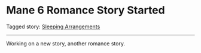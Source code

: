 # Mane 6 Romance Story Started

Tagged story: [Sleeping Arrangements](https://www.fimfiction.net/story/453503/sleeping-arrangements)

***

Working on a new story, another romance story.
